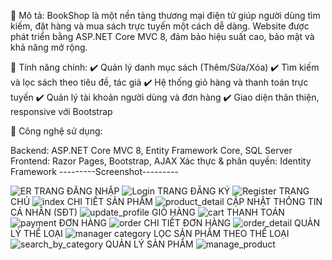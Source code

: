 🔹 Mô tả:
BookShop là một nền tảng thương mại điện tử giúp người dùng tìm kiếm, đặt hàng và mua sách trực tuyến một cách dễ dàng. Website được phát triển bằng ASP.NET Core MVC 8, đảm bảo hiệu suất cao, bảo mật và khả năng mở rộng.

🔹 Tính năng chính:
✔️ Quản lý danh mục sách (Thêm/Sửa/Xóa)
✔️ Tìm kiếm và lọc sách theo tiêu đề, tác giả
✔️ Hệ thống giỏ hàng và thanh toán trực tuyến
✔️ Quản lý tài khoản người dùng và đơn hàng
✔️ Giao diện thân thiện, responsive với Bootstrap

🔹 Công nghệ sử dụng:

Backend: ASP.NET Core MVC 8, Entity Framework Core, SQL Server
Frontend: Razor Pages, Bootstrap, AJAX
Xác thực & phân quyền: Identity Framework
---------Screenshot---------












![ER](https://github.com/user-attachments/assets/bf7a1a2a-fd46-4e14-97ec-2c419fced298)
TRANG ĐĂNG NHẬP
![Login](https://github.com/user-attachments/assets/37fbc6aa-4dac-4adb-b678-168bd896bc65)
TRANG ĐĂNG KÝ
![Register](https://github.com/user-attachments/assets/7d60b1d5-70b7-4e36-a8d8-2b0108dfc166)
TRANG CHỦ
![index](https://github.com/user-attachments/assets/cafbf158-1f4f-431f-a9ca-749f3354241b)
CHI TIẾT SẢN PHẨM
![product_detail](https://github.com/user-attachments/assets/347d82b5-b1c3-4dbb-bea8-7d7efe9b67f3)
CẬP NHẬT THÔNG TIN CÁ NHÂN (SĐT)
![update_profile](https://github.com/user-attachments/assets/7a9413f2-1e9d-4335-a255-3ca67868ea5b)
GIỎ HÀNG
![cart](https://github.com/user-attachments/assets/431a300a-3521-4fce-ada6-a849c0db9174)
THANH TOÁN
![payment](https://github.com/user-attachments/assets/66053dab-e876-4642-b11a-d7b292600fe1)
ĐƠN HÀNG
![order](https://github.com/user-attachments/assets/5a53386d-6a94-44d8-bd52-ff5477a6bbc9)
CHI TIẾT ĐƠN HÀNG
![order_detail](https://github.com/user-attachments/assets/b1d7d1fe-a8f9-4fb0-a583-d5c846fb250d)
QUẢN LÝ THỂ LOẠI
![manager category](https://github.com/user-attachments/assets/e3169d4d-de96-493e-bf13-29bdde57d0e3)
LỌC SẢN PHẨM THEO THỂ LOẠI
![search_by_category](https://github.com/user-attachments/assets/c683f72e-a8e1-4b1f-9dfe-cf61e48de8b4)
QUẢN LÝ SẢN PHẨM
![manage_product](https://github.com/user-attachments/assets/2133f67a-9ca4-49dd-9f0b-fe7d3d660d9e)
